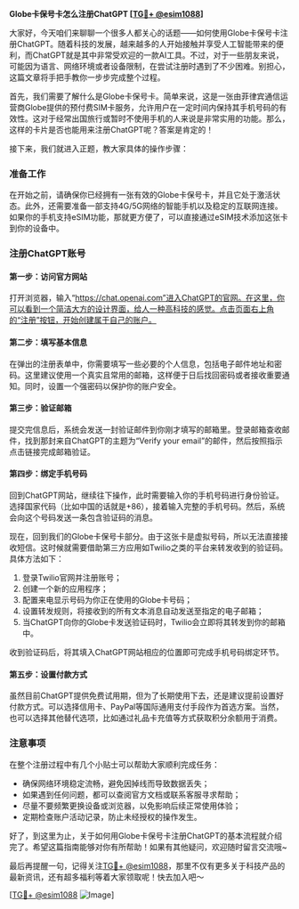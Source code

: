 **Globe卡保号卡怎么注册ChatGPT [[TG💪+ @esim1088](https://t.me/s/esim1088)]**

大家好，今天咱们来聊聊一个很多人都关心的话题——如何使用Globe卡保号卡注册ChatGPT。随着科技的发展，越来越多的人开始接触并享受人工智能带来的便利，而ChatGPT就是其中非常受欢迎的一款AI工具。不过，对于一些朋友来说，可能因为语言、网络环境或者设备限制，在尝试注册时遇到了不少困难。别担心，这篇文章将手把手教你一步步完成整个过程。

首先，我们需要了解什么是Globe卡保号卡。简单来说，这是一张由菲律宾通信运营商Globe提供的预付费SIM卡服务，允许用户在一定时间内保持其手机号码的有效性。这对于经常出国旅行或暂时不使用手机的人来说是非常实用的功能。那么，这样的卡片是否也能用来注册ChatGPT呢？答案是肯定的！

接下来，我们就进入正题，教大家具体的操作步骤：

### 准备工作

在开始之前，请确保你已经拥有一张有效的Globe卡保号卡，并且它处于激活状态。此外，还需要准备一部支持4G/5G网络的智能手机以及稳定的互联网连接。如果你的手机支持eSIM功能，那就更方便了，可以直接通过eSIM技术添加这张卡到你的设备中。

### 注册ChatGPT账号

#### 第一步：访问官方网站
打开浏览器，输入“https://chat.openai.com”进入ChatGPT的官网。在这里，你可以看到一个简洁大方的设计界面，给人一种高科技的感觉。点击页面右上角的“注册”按钮，开始创建属于自己的账户。

#### 第二步：填写基本信息
在弹出的注册表单中，你需要填写一些必要的个人信息，包括电子邮件地址和密码。这里建议使用一个真实且常用的邮箱，这样便于日后找回密码或者接收重要通知。同时，设置一个强密码以保护你的账户安全。

#### 第三步：验证邮箱
提交完信息后，系统会发送一封验证邮件到你刚才填写的邮箱里。登录邮箱查收邮件，找到那封来自ChatGPT的主题为“Verify your email”的邮件，然后按照指示点击链接完成邮箱验证。

#### 第四步：绑定手机号码
回到ChatGPT网站，继续往下操作，此时需要输入你的手机号码进行身份验证。选择国家代码（比如中国的话就是+86），接着输入完整的手机号码。然后，系统会向这个号码发送一条包含验证码的消息。

现在，回到我们的Globe卡保号卡部分。由于这张卡是虚拟号码，所以无法直接接收短信。这时候就需要借助第三方应用如Twilio之类的平台来转发收到的验证码。具体方法如下：
1. 登录Twilio官网并注册账号；
2. 创建一个新的应用程序；
3. 配置来电显示号码为你正在使用的Globe卡号码；
4. 设置转发规则，将接收到的所有文本消息自动发送至指定的电子邮箱；
5. 当ChatGPT向你的Globe卡发送验证码时，Twilio会立即将其转发到你的邮箱中。

收到验证码后，将其填入ChatGPT网站相应的位置即可完成手机号码绑定环节。

#### 第五步：设置付款方式
虽然目前ChatGPT提供免费试用期，但为了长期使用下去，还是建议提前设置好付款方式。可以选择信用卡、PayPal等国际通用支付手段作为首选方案。当然，也可以选择其他替代选项，比如通过礼品卡充值等方式获取积分余额用于消费。

### 注意事项

在整个注册过程中有几个小贴士可以帮助大家顺利完成任务：
- 确保网络环境稳定流畅，避免因掉线而导致数据丢失；
- 如果遇到任何问题，都可以查阅官方文档或联系客服寻求帮助；
- 尽量不要频繁更换设备或浏览器，以免影响后续正常使用体验；
- 定期检查账户活动记录，防止未经授权的操作发生。

好了，到这里为止，关于如何用Globe卡保号卡注册ChatGPT的基本流程就介绍完了。希望这篇指南能够对你有所帮助！如果有其他疑问，欢迎随时留言交流哦~

最后再提醒一句，记得关注[TG💪+ @esim1088](https://t.me/s/esim1088)，那里不仅有更多关于科技产品的最新资讯，还有超多福利等着大家领取呢！快去加入吧～

[[TG💪+ @esim1088](https://t.me/s/esim1088) ![Image](https://i.postimg.cc/4NQfJmqS/Snipaste-2025-05-13-00-14-12.png)]